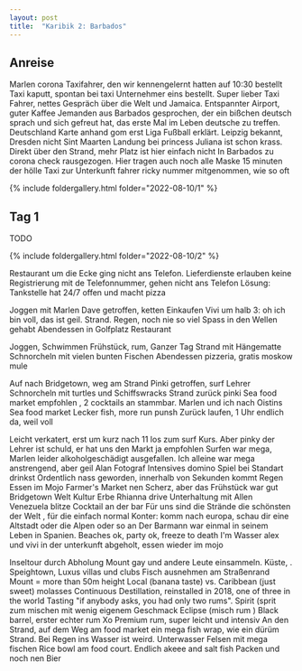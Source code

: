 ```yaml
---
layout: post
title:  "Karibik 2: Barbados"
---
```


## Anreise
Marlen corona
Taxifahrer, den wir kennengelernt hatten auf 10:30 bestellt
Taxi kaputt, spontan bei taxi Unternehmer eins bestellt.
Super lieber Taxi Fahrer, nettes Gespräch über die Welt und Jamaica.
Entspannter Airport, guter Kaffee
Jemanden aus Barbados gesprochen, der ein bißchen deutsch sprach und sich gefreut hat, das erste Mal im Leben deutsche zu treffen. Deutschland Karte anhand gom erst Liga Fußball erklärt. Leipzig bekannt, Dresden nicht
Sint Maarten Landung bei princess Juliana ist schon krass. Direkt über den Strand, mehr Platz ist hier einfach nicht
In Barbados zu corona check rausgezogen. Hier tragen auch noch alle Maske
15 minuten der hölle
Taxi zur Unterkunft
fahrer ricky nummer mitgenommen, wie so oft


{% include foldergallery.html folder="2022-08-10/1" %}

## Tag 1
TODO 

{% include foldergallery.html folder="2022-08-10/2" %}

Restaurant um die Ecke ging nicht ans Telefon. Lieferdienste erlauben keine Registrierung mit de Telefonnummer, gehen nicht ans Telefon
Lösung: Tankstelle hat 24/7 offen und macht pizza


Joggen mit Marlen
Dave getroffen, ketten
Einkaufen
Vivi um halb 3: oh ich bin voll, das ist geil.
Strand. Regen, noch nie so viel Spass in den Wellen gehabt
Abendessen in Golfplatz Restaurant


Joggen, Schwimmen
Frühstück, rum,
Ganzer Tag Strand mit Hängematte
Schnorcheln mit vielen bunten Fischen
Abendessen pizzeria, gratis moskow mule


Auf nach Bridgetown, weg am Strand
Pinki getroffen, surf Lehrer
Schnorcheln mit turtles und Schiffswracks
 Strand zurück pinki Sea food market empfohlen , 2 cocktails an stammbar.
Marlen und ich nach Oistins Sea food market
Lecker fish, more run punsh
Zurück laufen, 1 Uhr endlich da, weil voll


Leicht verkatert, erst um kurz nach 11 los zum surf Kurs. Aber pinky der Lehrer ist schuld, er hat uns den Markt ja empfohlen
Surfen war mega, Marlen leider alkoholgeschädigt ausgefallen. Ich alleine war mega anstrengend, aber geil
Alan Fotograf
Intensives domino Spiel bei Standart drinkst
Ordentlich nass geworden, innerhalb von Sekunden kommt Regen
Essen im Mojo
Farmer's Market nen Scherz, aber das Frühstück war gut
Bridgetown
Welt Kultur Erbe
Rhianna drive
Unterhaltung mit Allen
   Venezuela blitze
Cocktail an der bar
   Für uns sind die Strände die schönsten der Welt , für die einfach normal
   Konter: komm nach europa, schau dir eine Altstadt oder die Alpen oder so an
   Der Barmann war einmal in seinem Leben in Spanien. Beaches ok, party ok, freeze to death I'm Wasser
alex und vivi in der unterkunft abgeholt, essen wieder im mojo


Inseltour durch Abholung Mount gay und andere Leute einsammeln.
   Küste, . Speightown,
   Luxus villas und clubs
   Fisch ausnehmen am Straßenrand
Mount = more than 50m height
Local (banana taste) vs. Caribbean (just sweet) molasses
Continuous Destillation, reinstalled in 2018, one of three in the world
Tasting "if anybody asks, you had only two rums".
   Spirit (sprit zum mischen mit wenig eigenem Geschmack
   Eclipse (misch rum )
   Black barrel, erster echter rum
   Xo Premium rum, super leicht und intensiv
An den Strand, auf dem Weg am food market ein mega fish wrap, wie ein dürüm
Strand. Bei Regen ins Wasser ist weird. Unterwasser Felsen mit mega fischen
Rice bowl am food court. Endlich akeee and salt fish
Packen und noch nen Bier

